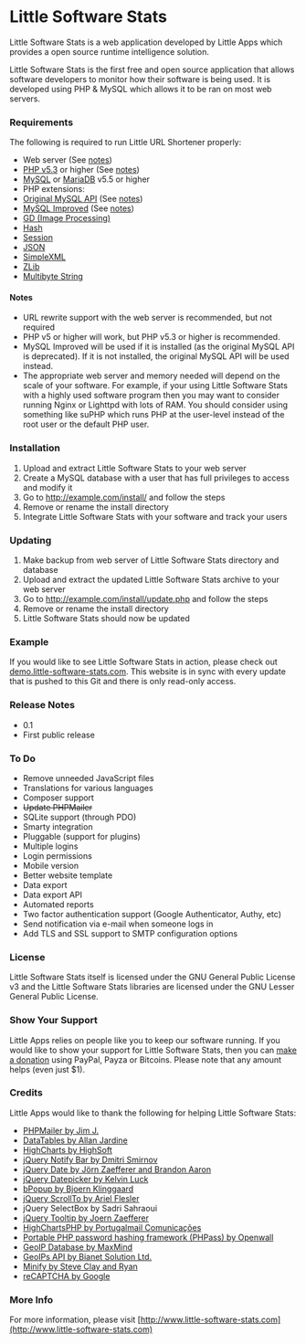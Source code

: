 Little Software Stats
=====================

Little Software Stats is a web application developed by Little Apps which provides a open source runtime intelligence solution.

Little Software Stats is the first free and open source application that allows software developers to monitor how their software is being used. It is developed using PHP & MySQL which allows it to be ran on most web servers. 

### Requirements ###

The following is required to run Little URL Shortener properly:

* Web server (See [notes](#notes))
* [PHP v5.3](http://php.net/) or higher (See [notes](#notes))
* [MySQL](http://www.mysql.com/) or [MariaDB](https://www.mariadb.org) v5.5 or higher
* PHP extensions:
 * [Original MySQL API](http://php.net/manual/en/book.mysql.php) (See [notes](#notes))
 * [MySQL Improved](http://php.net/manual/en/book.mysqli.php) (See [notes](#notes))
 * [GD (Image Processing)](http://php.net/manual/en/book.image.php)
 * [Hash](http://php.net/manual/en/book.hash.php)
 * [Session](http://php.net/manual/en/book.session.php)
 * [JSON](http://php.net/manual/en/book.json.php)
 * [SimpleXML](http://php.net/manual/en/book.simplexml.php)
 * [ZLib](http://php.net/manual/en/book.mbstring.php)
 * [Multibyte String](http://php.net/manual/en/book.mbstring.php)

#### Notes ####
 * URL rewrite support with the web server is recommended, but not required
 * PHP v5 or higher will work, but PHP v5.3 or higher is recommended.
 * MySQL Improved will be used if it is installed (as the original MySQL API is deprecated). If it is not installed, the original MySQL API will be used instead.
 * The appropriate web server and memory needed will depend on the scale of your software. For example, if your using Little Software Stats with a highly used software program then you may want to consider running Nginx or Lighttpd with lots of RAM. You should consider using something like suPHP which runs PHP at the user-level instead of the root user or the default PHP user.

### Installation ###
1. Upload and extract Little Software Stats to your web server
2. Create a MySQL database with a user that has full privileges to access and modify it
3. Go to http://example.com/install/ and follow the steps
4. Remove or rename the install directory
4. Integrate Little Software Stats with your software and track your users

### Updating ###
1. Make backup from web server of Little Software Stats directory and database
2. Upload and extract the updated Little Software Stats archive to your web server
3. Go to http://example.com/install/update.php and follow the steps
4. Remove or rename the install directory
5. Little Software Stats should now be updated

### Example ###

If you would like to see Little Software Stats in action, please check out [demo.little-software-stats.com](http://demo.little-software-stats.com). This website is in sync with every update that is pushed to this Git and there is only read-only access.

### Release Notes ###
* 0.1
 * First public release
 
### To Do ###
 * Remove unneeded JavaScript files
 * Translations for various languages
 * Composer support
 * ~~Update PHPMailer~~
 * SQLite support (through PDO)
 * Smarty integration
 * Pluggable (support for plugins)
 * Multiple logins
 * Login permissions
 * Mobile version
 * Better website template
 * Data export
 * Data export API
 * Automated reports
 * Two factor authentication support (Google Authenticator, Authy, etc)
 * Send notification via e-mail when someone logs in
 * Add TLS and SSL support to SMTP configuration options

### License ###
Little Software Stats itself is licensed under the GNU General Public License v3 and the Little Software Stats libraries are licensed under the GNU Lesser General Public License. 

### Show Your Support ###
Little Apps relies on people like you to keep our software running. If you would like to show your support for Little Software Stats, then you can [make a donation](https://www.little-apps.com/?donate) using PayPal, Payza or Bitcoins. Please note that any amount helps (even just $1).

### Credits ###

Little Apps would like to thank the following for helping Little Software Stats:

 * [PHPMailer by Jim J.](https://github.com/PHPMailer/PHPMailer/)
 * [DataTables by Allan Jardine](http://www.datatables.net)
 * [HighCharts by HighSoft](http://www.highcharts.com/)
 * [jQuery Notify Bar by Dmitri Smirnov](https://github.com/dknight/jQuery-Notify-bar)
 * [jQuery Date by Jörn Zaefferer and Brandon Aaron](http://brandon.aaron.sh/)
 * [jQuery Datepicker by Kelvin Luck](https://github.com/vitch/jQuery-datepicker)
 * [bPopup by Bjoern Klinggaard](http://dinbror.dk/bpopup)
 * [jQuery ScrollTo by Ariel Flesler](http://flesler.blogspot.ca/2007/10/jqueryscrollto.html)
 * jQuery SelectBox by Sadri Sahraoui
 * [jQuery Tooltip by Joern Zaefferer](http://bassistance.de/jquery-plugins/jquery-plugin-tooltip/)
 * [HighChartsPHP by Portugalmail Comunicações](http://www.goncaloqueiros.net/highcharts.php)
 * [Portable PHP password hashing framework (PHPass) by Openwall](http://www.openwall.com/phpass/)
 * [GeoIP Database by MaxMind](https://www.maxmind.com/en/geoip2-databases)
 * [GeoIPs API by Bianet Solution Ltd.](http://www.geoips.com/en)
 * [Minify by Steve Clay and Ryan](https://code.google.com/p/minify/)
 * [reCAPTCHA by Google](http://www.google.com/recaptcha/intro/index.html)
 
### More Info ###

For more information, please visit [http://www.little-software-stats.com](http://www.little-software-stats.com)
